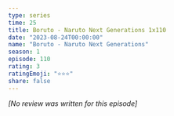 ```yaml
---
type: series
time: 25
title: Boruto - Naruto Next Generations 1x110
date: "2023-08-24T00:00:00"
name: "Boruto - Naruto Next Generations"
season: 1
episode: 110
rating: 3
ratingEmoji: "⭐️⭐️⭐️"
share: false
---
```


_[No review was written for this episode]_
